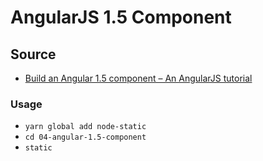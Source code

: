 # AngularJS 1.5 Component

## Source

* [Build an Angular 1.5 component – An AngularJS tutorial](https://tests4geeks.com/build-angular-1-5-component-angularjs-tutorial/)

### Usage
* `yarn global add node-static`
* `cd 04-angular-1.5-component`
* `static`
